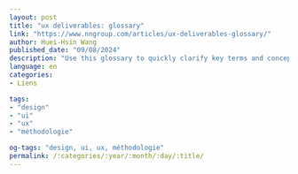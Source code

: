 ```yaml
---
layout: post
title: "ux deliverables: glossary"
link: "https://www.nngroup.com/articles/ux-deliverables-glossary/"
author: Huei-Hsin Wang
published_date: "09/08/2024"
description: "Use this glossary to quickly clarify key terms and concepts related to ux deliverables. "
language: en
categories:
- Liens

tags:
- "design"
- "ui"
- "ux"
- "méthodologie"

og-tags: "design, ui, ux, méthodologie"
permalink: /:categories/:year/:month/:day/:title/
---
```

